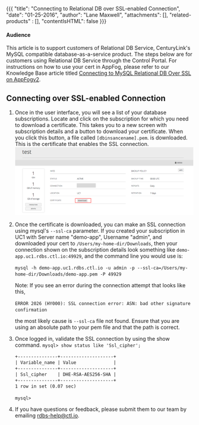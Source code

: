 {{{
  "title": "Connecting to Relational DB over SSL-enabled Connection",
  "date": "01-25-2016",
  "author": "Lane Maxwell",
  "attachments": [],
  "related-products" : [],
  "contentIsHTML": false
}}}

#### Audience
This article is to support customers of Relational DB Service, CenturyLink's MySQL compatible database-as-a-service product. The steps below are for customers using Relational DB Service through the Control Portal. For instructions on how to use your cert in AppFog, please refer to our Knowledge Base article titled [Connecting to MySQL Relational DB Over SSL on AppFogv2](../Database/connecting-to-mysql-rdbs-over-ssl-on-appfog.md).

## Connecting over SSL-enabled Connection
1. Once in the user interface, you will see a list of your database subscriptions. Locate and click on the subscription for which you need to download a certificate. This takes you to a new screen with subscription details and a button to download your certificate. When you click this button, a file called `[dbinsancename].pem`. is downloaded. This is the certificate that enables the SSL connection.
   ![DownloadCert](../images/rdbs-cert.png)

2. Once the certificate is downloaded, you can make an SSL connection using mysql's `--ssl-ca` parameter. If you created your subscription in UC1 with Server name "demo-app", Username "admin", and downloaded your cert to `/Users/my-home-dir/Downloads`, then your connection shown on the subscription details look something like `demo-app.uc1.rdbs.ctl.io:49929`, and the command line you would use is:

   `mysql -h demo-app.uc1.rdbs.ctl.io -u admin -p --ssl-ca=/Users/my-home-dir/Downloads/demo-app.pem -P 49929`

   Note: If you see an error during the connection attempt that looks like this,

   `ERROR 2026 (HY000): SSL connection error: ASN: bad other signature confirmation`

   the most likely cause is `--ssl-ca` file not found. Ensure that you are using an absolute path to your pem file and that the path is correct.

3. Once logged in, validate the SSL connection by using the show command.
   `mysql> show status like 'Ssl_cipher';`

   ```
   +---------------+--------------------+
   | Variable_name | Value              |
   +---------------+--------------------+
   | Ssl_cipher    | DHE-RSA-AES256-SHA |
   +---------------+--------------------+
   1 row in set (0.07 sec)

   mysql>
   ```
4. If you have questions or feedback, please submit them to our team by emailing <a href="mailto:rdbs-help@ctl.io">rdbs-help@ctl.io</a>.
